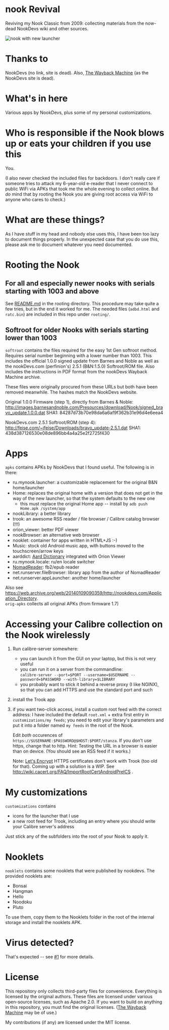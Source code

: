 # nook Revival
Reviving my Nook Classic from 2009: collecting materials from the now-dead NookDevs wiki and other sources.

![nook with new launcher](n.jpg)

Thanks to
=========

NookDevs (no link, site is dead). Also, [The Wayback Machine](https://web.archive.org/web/) (as the NookDevs site is dead).

What's in here
==============

Various apps by NookDevs, plus some of my personal customizations.

Who is responsible if the Nook blows up or eats your children if you use this
=============================================================================

You.

(I also never checked the included files for backdoors. I don't really care if someone tries to attack my 6-year-old e-reader that I never connect to public WiFi via APKs that took me the whole evening to collect online. But *do* mind that by rooting the Nook you are giving root access via WiFi to anyone who cares to check.)

What are these things?
======================

As I have stuff in my head and nobody else uses this, I have been too lazy to document things properly. In the unexpected case that you do use this, please ask me to document whatever you need documented.

Rooting the Nook
======

For all and especially newer nooks with serials starting with 1003 and above
----------------------------------------------------------------------------

See [README.md](rooting/README.md) in the rooting directory. This procedure may take quite a few tries, but in the end it worked for me.
The needed files (`adbd.html` and `ratc.bin`) are included in this repo under `rooting/`.

Softroot for older Nooks with serials starting lower than 1003
--------------------------------------------------------------

`softroot` contains the files required for the easy 1st Gen softroot method. Requires serial number beginning with a lower number than 1003. This includes the official 1.0.0 signed update from Barnes and Noble as well as the nookDevs.com (perfinion's) 2.5.1 (B&N:1.5.0) Softroot/ROM file. Also includes the instructions in PDF format from the nookDevs Wayback Machine archive.

These files were originally procured from these URLs but both have been removed meanwhile. The hashes match the NookDevs website.

Original 1.0.0 Firmware (step 1), directly from Barnes & Noble:
http://images.barnesandnoble.com/Presources/download/Nook/signed_bravo_update.1.0.0.dat
SHA1: 84287d73b70e98da6a6af9f362b31e96d4e6eea4

NookDevs.com 2.5.1 Softroot/ROM (step 4):
http://feise.com/~jfeise/Downloads/bravo_update-2.5.1.dat
SHA1: 438d387126530e08de896bb4a4a25e2f2725f430

Apps
====

`apks` contains APKs by NookDevs that I found useful. The following is in there:

- ru.mynook.launcher: a customizable replacement for the original B&N home/launcher
- Home: replaces the original home with a version that does not get in the way of the new launcher, so that the system defaults to the new one
  - this must replace the original Home app -- install by `adb push Home.apk /system/app`
- nookLibrary: a better library
- trook: an awesome RSS reader / file browser / Calibre catalog browser (!!!)
- orion_viewer: better PDF viewer
- nookBrowser: an alternative web browser
- nooklet: container for apps written in HTML+JS :-)
- Music: stock old Android music app, with buttons moved to the touchscreen/arrow keys
- aarddict: [Aard Dictionary](https://github.com/max-kammerer/aarddict_nook/downloads) integrated with Orion Viewer
- ru.mynook.locale: ru/en locale switcher
- [NomadReader](https://github.com/Nomad1/NomadReader): fb2/epub reader
- net.runserver.fileBrowser: library app from the author of NomadReader
- net.runserver.appLauncher: another home/launcher

Also see https://web.archive.org/web/20140109090359/http://nookdevs.com/Application_Directory.  
`orig-apks` collects all original APKs (from firmware 1.7)

Accessing your Calibre collection on the Nook wirelessly
========================================================

1. Run calibre-server somewhere:
   - you can launch it from the GUI on your laptop, but this is not very useful
   - you can run it on a server from the commandline:  
     `calibre-server --port=$PORT --username=$USERNAME --password=$PASSWORD --with-library=$LIBRARY`
   - you probably want to stick it behind a reverse proxy (I like NGINX), so that you can add HTTPS and use the standard port and such
2. install the Trook app
3. if you want two-click access, install a custom root feed with the correct address:
   I have included the default `root.xml` + extra first entry in `customizations/my feeds`; you need to edit your library's parameters and put it into a folder named `my feeds` in the root of the Nook.

   Edit *both* occurences of `https://$USERNAME:$PASSWORD@$HOST:$PORT/stanza`. If you don't use https, change that to http. Hint: Testing the URL in a browser is easier than on device. (You should see an RSS feed if it works.)

   Note: [Let's Encrypt](https://letsencrypt.org/) HTTPS certificates don't work with Trook (too old for that). Coming up with a solution is a WIP. See http://wiki.cacert.org/FAQ/ImportRootCertAndroidPreICS .

My customizations
=================

`customizations` contains

- icons for the launcher that I use
- a new root feed for Trook, including an entry where you should write your Calibre server's address

Just stick any of the subfolders into the root of your Nook to apply it.

Nooklets
=================

`nooklets` contains some nooklets that were published by nookdevs. The provided nooklets are:

- Bonsai
- Hangman
- Hello
- Noodoku
- Pluto

To use them, copy them to the Nooklets folder in the root of the internal storage and install the nooklets APK.

Virus detected?
===============

That's expected -- see [#1](https://github.com/AnotherKamila/nook-revival/issues/1#issuecomment-503560472) for more details.

License
=======

This repository only collects third-party files for convenience. Everything
is licensed by the original authors. These files are licensed under various
open-source licenses, such as Apache 2.0. If you want to build on anything in
this repository, you must find the original licenses.
([The Wayback Machine](https://web.archive.org/web/) may be of use.)

My contributions (if any) are licensed under the MIT license.
